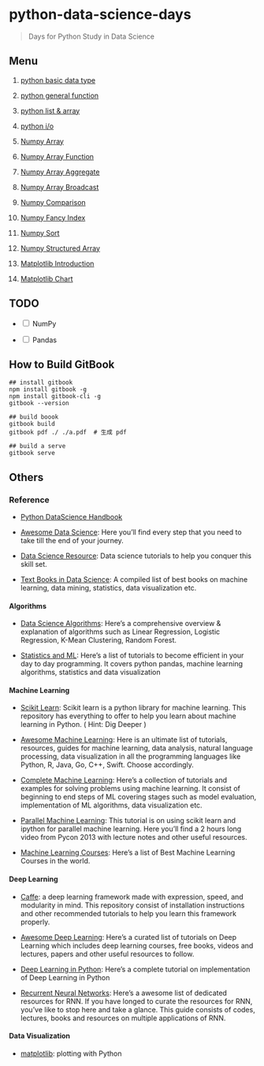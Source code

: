 # python-data-science-days
> Days for Python Study in Data Science 

## Menu

1. [ python basic data type](./day01-basic)

2. [ python general function ](./day02-general-function)

3. [ python list & array ](./day03-list)

4. [ python i/o ](./day04-io)

5. [ Numpy Array](./day05-numpy-array)

6. [ Numpy Array Function](./day06-numpy-array-function)

7. [ Numpy Array Aggregate](./day07-numpy-array-aggregate)

8. [ Numpy Array Broadcast](./day08-numpy-array-boardcast)

9. [ Numpy Comparison](./day09-numpy-comparison)

10. [ Numpy Fancy Index](./day10-numpy-array-index)

11. [ Numpy Sort](./day11-numpy-array-sort)

12. [ Numpy Structured Array](./day12-numpy-structured-array)

13. [ Matplotlib Introduction](./day13-matplotlib-introduction)

14. [ Matplotlib Chart](./day14-matplotlib-chart)



## TODO

* <input type="checkbox"/> NumPy

* <input type="checkbox"/> Pandas

## How to Build GitBook

```
## install gitbook
npm install gitbook -g  
npm install gitbook-cli -g 
gitbook --version

## build boook
gitbook build
gitbook pdf ./ ./a.pdf  # 生成 pdf

## build a serve
gitbook serve
```

## Others

### Reference

* [Python DataScience Handbook](https://github.com/jakevdp/PythonDataScienceHandbook)

* [Awesome Data Science](https://github.com/okulbilisim/awesome-datascience): Here you’ll find every step that you need to take till the end of your journey.

* [Data Science Resource](https://github.com/jonathan-bower/DataScienceResources): Data science tutorials to help you conquer this skill set. 

* [Text Books in Data Science](https://github.com/chaconnewu/free-data-science-books): A compiled list of  best books on machine learning, data mining, statistics, data visualization etc.

#### Algorithms

* [Data Science Algorithms](https://github.com/nborwankar/LearnDataScience): Here’s a comprehensive overview & explanation of algorithms such as Linear Regression, Logistic Regression, K-Mean Clustering, Random Forest.

* [Statistics and ML](https://github.com/DrSkippy/Data-Science-45min-Intros):  Here’s a list of tutorials to become efficient in your day to day programming. It covers python pandas, machine learning algorithms, statistics and data visualization

#### Machine Learning

* [Scikit Learn](https://github.com/scikit-learn/scikit-learn): Scikit learn is a python library for machine learning. This repository has everything to offer to help you learn about machine learning in Python. ( Hint: Dig Deeper )

* [Awesome Machine Learning](https://github.com/josephmisiti/awesome-machine-learning): Here is an ultimate list of tutorials, resources, guides for machine learning, data analysis, natural language processing, data visualization in all the programming languages like Python, R, Java, Go, C++, Swift. Choose accordingly.

* [Complete Machine Learning](https://github.com/rasbt/pattern_classification): Here’s a collection of  tutorials and examples for solving problems using machine learning. It consist of beginning to end steps of ML covering stages such as model evaluation, implementation of ML algorithms, data visualization etc.

* [Parallel Machine Learning](https://github.com/ogrisel/parallel_ml_tutorial): This tutorial is on using scikit learn and ipython for parallel machine learning. Here you’ll find a 2 hours long video from Pycon 2013 with lecture notes and other useful resources.

* [Machine Learning Courses](https://github.com/prakhar1989/awesome-courses#machine-learning): Here’s a list of Best Machine Learning Courses in the world.

#### Deep Learning

* [Caffe](https://github.com/BVLC/caffe): a deep learning framework made with expression, speed, and modularity in mind. This repository consist of installation instructions and other recommended tutorials to help you learn this framework properly.

* [Awesome Deep Learning](https://github.com/ChristosChristofidis/awesome-deep-learning): Here’s a curated list of tutorials on Deep Learning which includes deep learning courses, free books, videos and lectures, papers and other useful resources to follow.

* [Deep Learning in Python](https://github.com/andersbll/deeppy): Here’s a complete tutorial on implementation of Deep Learning in Python

* [Recurrent Neural Networks](https://github.com/kjw0612/awesome-rnn): Here’s a awesome list of dedicated resources for RNN. If you have longed to curate the resources for RNN, you’ve like to stop here and take a glance. This guide consists of codes, lectures, books and resources on multiple applications of RNN.

#### Data Visualization

* [matplotlib](https://github.com/matplotlib/matplotlib): plotting with Python
